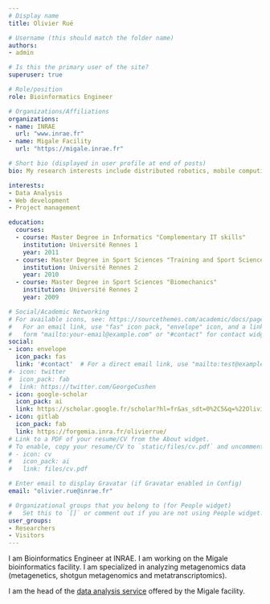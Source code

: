 ```yaml
---
# Display name
title: Olivier Rué

# Username (this should match the folder name)
authors:
- admin

# Is this the primary user of the site?
superuser: true

# Role/position
role: Bioinformatics Engineer

# Organizations/Affiliations
organizations:
- name: INRAE
  url: "www.inrae.fr"
- name: Migale Facility
  url: "https://migale.inrae.fr"

# Short bio (displayed in user profile at end of posts)
bio: My research interests include distributed robotics, mobile computing and programmable matter.

interests:
- Data Analysis
- Web development
- Project management

education:
  courses:
  - course: Master Degree in Informatics "Complementary IT skills"
    institution: Université Rennes 1
    year: 2011
  - course: Master Degree in Sport Sciences "Training and Sport Sciences"
    institution: Université Rennes 2
    year: 2010
  - course: Master Degree in Sport Sciences "Biomechanics"
    institution: Université Rennes 2
    year: 2009

# Social/Academic Networking
# For available icons, see: https://sourcethemes.com/academic/docs/page-builder/#icons
#   For an email link, use "fas" icon pack, "envelope" icon, and a link in the
#   form "mailto:your-email@example.com" or "#contact" for contact widget.
social:
- icon: envelope
  icon_pack: fas
  link: '#contact'  # For a direct email link, use "mailto:test@example.org".
#- icon: twitter
#  icon_pack: fab
#  link: https://twitter.com/GeorgeCushen
- icon: google-scholar
  icon_pack: ai
  link: https://scholar.google.fr/scholar?hl=fr&as_sdt=0%2C5&q=%22Olivier+Ru%C3%A9%22&btnG=&oq=Olivier
- icon: gitlab
  icon_pack: fab
  link: https://forgemia.inra.fr/olivierrue/
# Link to a PDF of your resume/CV from the About widget.
# To enable, copy your resume/CV to `static/files/cv.pdf` and uncomment the lines below.
# - icon: cv
#   icon_pack: ai
#   link: files/cv.pdf

# Enter email to display Gravatar (if Gravatar enabled in Config)
email: "olivier.rue@inrae.fr"

# Organizational groups that you belong to (for People widget)
#   Set this to `[]` or comment out if you are not using People widget.
user_groups:
- Researchers
- Visitors
---
```


I am Bioinformatics Engineer at INRAE. I am working on the Migale bioinformatics facility. I am specialized in analyzing metagenomics data (metagenetics, shotgun metagenomics and metatranscriptomics).

I am the head of the <a href="https://migale.inrae.fr/data-analysis">data analysis service</a> offered by the Migale facility.
